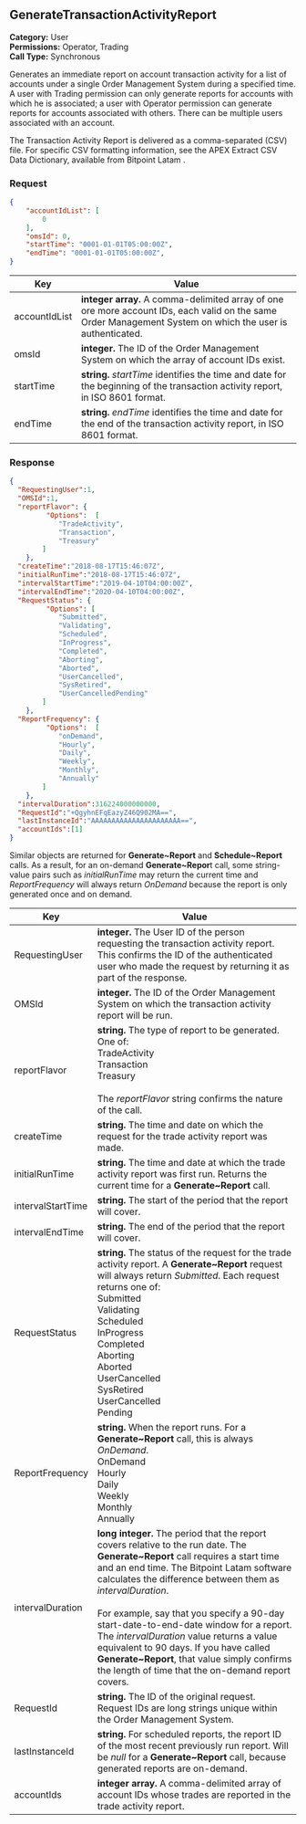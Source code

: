 ## GenerateTransactionActivityReport

**Category:** User<br />
**Permissions:** Operator, Trading<br />
**Call Type:** Synchronous

Generates an immediate report on account transaction activity for a list of accounts under a single Order Management System during a specified time. A user with Trading permission can only generate reports for accounts with which he is associated; a user with Operator permission can generate reports for accounts associated with others. There can be multiple users associated with an account. 

The Transaction Activity Report is delivered as a comma-separated (CSV) file. For specific CSV formatting information, see the APEX Extract CSV Data Dictionary, available from Bitpoint Latam .

### Request

```json
{
	"accountIdList": [
		0
	],
	"omsId": 0,
	"startTime": "0001-01-01T05:00:00Z",
	"endTime": "0001-01-01T05:00:00Z",
}
```

| Key           | Value                                                        |
| ------------- | ------------------------------------------------------------ |
| accountIdList | **integer array.** A comma-delimited array of one ore more account IDs, each valid on the same Order Management System on which the user is authenticated. |
| omsId         | **integer.** The ID of the Order Management System on which the array of account IDs exist. |
| startTime     | **string.** *startTime* identifies the time and date for the beginning of the transaction activity report, in ISO 8601 format. |
| endTime       | **string.**  *endTime* identifies the time and date for the end of the transaction activity report, in ISO 8601 format. |

### Response

```json
{ 
  "RequestingUser":1,
  "OMSId":1,
  "reportFlavor": {
		 "Options":  [
			"TradeActivity",
			"Transaction",
			"Treasury"
		] 
	},
  "createTime":"2018-08-17T15:46:07Z",
  "initialRunTime":"2018-08-17T15:46:07Z",
  "intervalStartTime":"2019-04-10T04:00:00Z",
  "intervalEndTime":"2020-04-10T04:00:00Z",
  "RequestStatus": {
		 "Options": [
			"Submitted",
			"Validating",
			"Scheduled",
			"InProgress",
			"Completed",
			"Aborting",
			"Aborted",
			"UserCancelled",
			"SysRetired",
			"UserCancelledPending"
		] 
	},
  "ReportFrequency": {
		 "Options":  [
			"onDemand",
			"Hourly",
			"Daily",
			"Weekly",
			"Monthly",
			"Annually"
		] 
	},
  "intervalDuration":316224000000000,
  "RequestId":"+QgyhnEFqEazyZ46Q902MA==",
  "lastInstanceId":"AAAAAAAAAAAAAAAAAAAAAA==",
  "accountIds":[1]
}
```

Similar objects are returned for **Generate~Report** and **Schedule~Report** calls. As a result, for an on-demand **Generate~Repor**t call, some string-value pairs such as *initialRunTime* may return the current time and *ReportFrequency* will always return *OnDemand* because the report is only generated once and on demand.

| Key               | Value                                                        |
| ----------------- | ------------------------------------------------------------ |
| RequestingUser    | **integer.** The User ID of the person requesting the transaction activity report. This confirms the ID of the authenticated user who made the request by returning it as part of the response. |
| OMSId             | **integer.** The ID of the Order Management System on which the transaction activity report will be run. |
| reportFlavor      | **string.** The type of report to be generated. One of:<br />TradeActivity<br />Transaction<br />Treasury<br /><br />The *reportFlavor* string confirms the nature of the call. |
| createTime        | **string.** The time and date on which the request for the trade activity report was made. |
| initialRunTime    | **string.**  The time and date at which the trade activity report was first run. Returns the current time for a **Generate~Report** call. |
| intervalStartTime | **string.** The start of the period that the report will cover. |
| intervalEndTime   | **string.**  The end of the period that the report will cover. |
| RequestStatus     | **string.** The status of the request for the trade activity report. A **Generate~Report** request will always return *Submitted*. Each request returns one of:<br />Submitted<br />Validating<br />Scheduled<br />InProgress<br />Completed<br />Aborting<br />Aborted<br />UserCancelled<br />SysRetired<br />UserCancelled<br />Pending |
| ReportFrequency   | **string.** When the report runs. For a **Generate~Report** call, this is always *OnDemand*.<br />OnDemand<br />Hourly<br />Daily<br />Weekly<br />Monthly<br />Annually |
| intervalDuration  | **long integer.** The period that the report covers relative to the run date. The **Generate~Report** call requires a start time and an end time. The Bitpoint Latam  software calculates the difference between them as *intervalDuration*. <br /><br />For example, say that you specify a 90-day start-date-to-end-date window for a report. The *intervalDuration* value returns a value equivalent to 90 days. If you have called **Generate~Report**, that value simply confirms the length of time that the on-demand report covers. |
| RequestId         | **string.** The ID of the original request. Request IDs are long strings unique within the Order Management System. |
| lastInstanceId    | **string.** For scheduled reports, the report ID of the most recent previously run report. Will be *null* for a **Generate~Report** call, because generated reports are on-demand. |
| accountIds        | **integer array.** A comma-delimited array of account IDs whose trades are reported in the trade activity report. |


